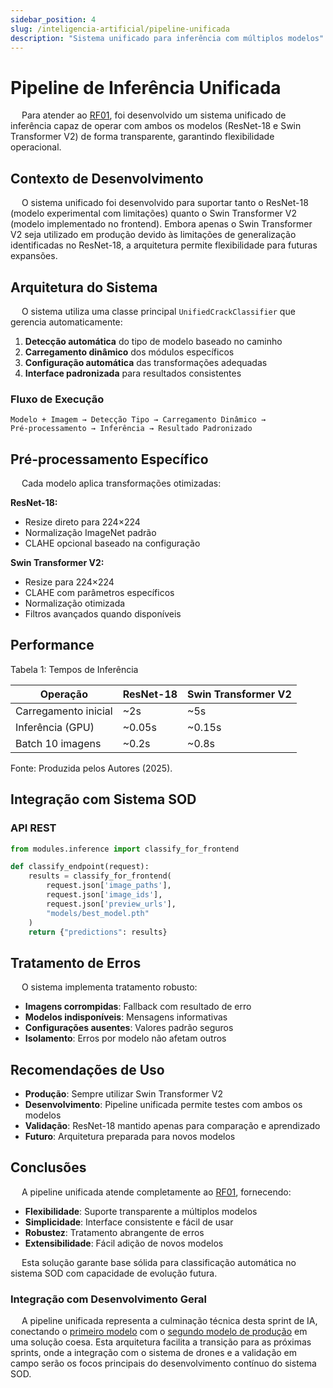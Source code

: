 ```yaml
---
sidebar_position: 4
slug: /inteligencia-artificial/pipeline-unificada
description: "Sistema unificado para inferência com múltiplos modelos"
---
```


# Pipeline de Inferência Unificada

&emsp; Para atender ao [RF01](../../sprint-1/especificacoes-tecnicas/Requisitos_Funcionais.md), foi desenvolvido um sistema unificado de inferência capaz de operar com ambos os modelos (ResNet-18 e Swin Transformer V2) de forma transparente, garantindo flexibilidade operacional.

## Contexto de Desenvolvimento

&emsp; O sistema unificado foi desenvolvido para suportar tanto o ResNet-18 (modelo experimental com limitações) quanto o Swin Transformer V2 (modelo implementado no frontend). Embora apenas o Swin Transformer V2 seja utilizado em produção devido às limitações de generalização identificadas no ResNet-18, a arquitetura permite flexibilidade para futuras expansões.

## Arquitetura do Sistema

&emsp; O sistema utiliza uma classe principal `UnifiedCrackClassifier` que gerencia automaticamente:

1. **Detecção automática** do tipo de modelo baseado no caminho
2. **Carregamento dinâmico** dos módulos específicos  
3. **Configuração automática** das transformações adequadas
4. **Interface padronizada** para resultados consistentes

### Fluxo de Execução

```
Modelo + Imagem → Detecção Tipo → Carregamento Dinâmico → 
Pré-processamento → Inferência → Resultado Padronizado
```

## Pré-processamento Específico

&emsp; Cada modelo aplica transformações otimizadas:

**ResNet-18:**
- Resize direto para 224×224
- Normalização ImageNet padrão
- CLAHE opcional baseado na configuração

**Swin Transformer V2:**
- Resize para 224×224
- CLAHE com parâmetros específicos
- Normalização otimizada
- Filtros avançados quando disponíveis

## Performance

<p style={{textAlign: 'center'}}>Tabela 1: Tempos de Inferência</p>
<div style={{margin: 25, textAlign: 'center', display: 'flex'}}>
    <table style={{margin: 'auto'}}>
        <thead>
          <tr>
            <th>Operação</th>
            <th>ResNet-18</th>
            <th>Swin Transformer V2</th>
          </tr>
        </thead>
        <tbody>
          <tr>
            <td>Carregamento inicial</td>
            <td>~2s</td>
            <td>~5s</td>
          </tr>
          <tr>
            <td>Inferência (GPU)</td>
            <td>~0.05s</td>
            <td>~0.15s</td>
          </tr>
          <tr>
            <td>Batch 10 imagens</td>
            <td>~0.2s</td>
            <td>~0.8s</td>
          </tr>
        </tbody>
    </table>
</div>
<p style={{textAlign: 'center'}}>Fonte: Produzida pelos Autores (2025). </p>

## Integração com Sistema SOD

### API REST
```python
from modules.inference import classify_for_frontend

def classify_endpoint(request):
    results = classify_for_frontend(
        request.json['image_paths'],
        request.json['image_ids'], 
        request.json['preview_urls'],
        "models/best_model.pth"
    )
    return {"predictions": results}
```

## Tratamento de Erros

&emsp; O sistema implementa tratamento robusto:

- **Imagens corrompidas**: Fallback com resultado de erro
- **Modelos indisponíveis**: Mensagens informativas
- **Configurações ausentes**: Valores padrão seguros
- **Isolamento**: Erros por modelo não afetam outros

## Recomendações de Uso

- **Produção**: Sempre utilizar Swin Transformer V2
- **Desenvolvimento**: Pipeline unificada permite testes com ambos os modelos
- **Validação**: ResNet-18 mantido apenas para comparação e aprendizado
- **Futuro**: Arquitetura preparada para novos modelos

## Conclusões

&emsp; A pipeline unificada atende completamente ao [RF01](../../sprint-1/especificacoes-tecnicas/Requisitos_Funcionais.md), fornecendo:

- **Flexibilidade**: Suporte transparente a múltiplos modelos
- **Simplicidade**: Interface consistente e fácil de usar
- **Robustez**: Tratamento abrangente de erros
- **Extensibilidade**: Fácil adição de novos modelos

&emsp; Esta solução garante base sólida para classificação automática no sistema SOD com capacidade de evolução futura.

### Integração com Desenvolvimento Geral

&emsp; A pipeline unificada representa a culminação técnica desta sprint de IA, conectando o [primeiro modelo](./primeiro-modelo-s3) com o [segundo modelo de produção](./segundo-modelo) em uma solução coesa. Esta arquitetura facilita a transição para as próximas sprints, onde a integração com o sistema de drones e a validação em campo serão os focos principais do desenvolvimento contínuo do sistema SOD.